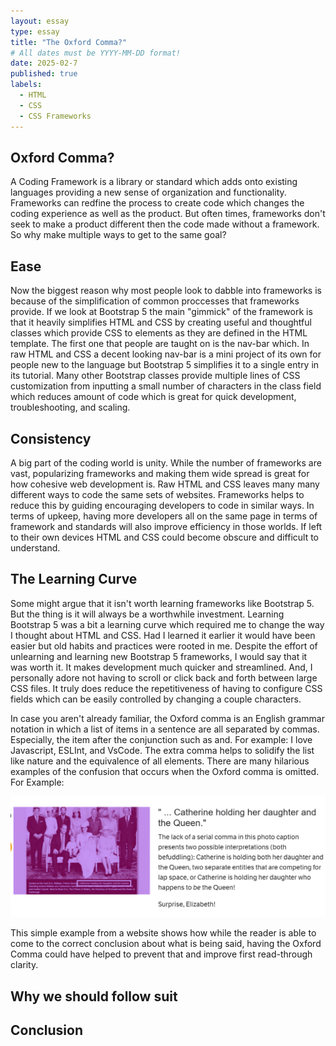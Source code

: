 ```yaml
---
layout: essay
type: essay
title: "The Oxford Comma?"
# All dates must be YYYY-MM-DD format!
date: 2025-02-7
published: true
labels:
  - HTML
  - CSS
  - CSS Frameworks
---
```


## Oxford Comma?

A Coding Framework is a library or standard which adds onto existing languages providing a new sense of organization and functionality.  Frameworks can redfine the process to create code which changes the coding experience as well as the product.  But often times, frameworks don't seek to make a product different then the code made without a framework.  So why make multiple ways to get to the same goal?  

## Ease

Now the biggest reason why most people look to dabble into frameworks is because of the simplification of common proccesses that frameworks provide.  If we look at Bootstrap 5 the main "gimmick" of the framework is that it heavily simplifies HTML and CSS by creating useful and thoughtful classes which provide CSS to elements as they are defined in the HTML template.  The first one that people are taught on is the nav-bar which.  In raw HTML and CSS a decent looking nav-bar is a mini project of its own for people new to the language but Bootstrap 5 simplifies it to a single entry in its tutorial.  Many other Bootstrap classes provide multiple lines of CSS customization from inputting a small number of characters in the class field which reduces amount of code which is great for quick development, troubleshooting, and scaling.  

## Consistency

A big part of the coding world is unity.  While the number of frameworks are vast, popularizing frameworks and making them wide spread is great for how cohesive web development is.  Raw HTML and CSS leaves many many different ways to code the same sets of websites.  Frameworks helps to reduce this by guiding encouraging developers to code in similar ways.  In terms of upkeep, having more developers all on the same page in terms of framework and standards will also improve efficiency in those worlds.  If left to their own devices HTML and CSS could become obscure and difficult to understand.  

## The Learning Curve

Some might argue that it isn't worth learning frameworks like Bootstrap 5.  But the thing is it will always be a worthwhile investment.  Learning Bootstrap 5 was a bit a learning curve which required me to change the way I thought about HTML and CSS.  Had I learned it earlier it would have been easier but old habits and practices were rooted in me.  Despite the effort of unlearning and learning new Bootstrap 5 frameworks, I would say that it was worth it.  It makes development much quicker and streamlined.  And, I personally adore not having to scroll or click back and forth between large CSS files.  It truly does reduce the repetitiveness of having to configure CSS fields which can be easily controlled by changing a couple characters.





In case you aren't already familiar, the Oxford comma is an English grammar notation in which a list of items in a sentence are all separated by commas.  Especially, the item after the conjunction such as and.  For example: I love Javascript, ESLInt, and VsCode.  The extra comma helps to solidify the list like nature and the equivalence of all elements.  There are many hilarious examples of the confusion that occurs when the Oxford comma is omitted.  For Example:

<p align="center">
  <img src="../img/Oxford Comma Example.png" alt="Oxford Comma Example">
</p>

This simple example from a website shows how while the reader is able to come to the correct conclusion about what is being said, having the Oxford Comma could have helped to prevent that and improve first read-through clarity.

## Why we should follow suit

  

## Conclusion


